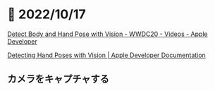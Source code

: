 # 📝 2022/10/17


[Detect Body and Hand Pose with Vision - WWDC20 - Videos - Apple Developer](https://developer.apple.com/videos/play/wwdc2020/10653/)

[Detecting Hand Poses with Vision | Apple Developer Documentation](https://developer.apple.com/documentation/vision/detecting_hand_poses_with_vision?language=objc)


## カメラをキャプチャする

